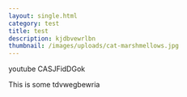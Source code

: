 ```yaml
---
layout: single.html
category: test
title: test
description: kjdbvewrlbn
thumbnail: /images/uploads/cat-marshmellows.jpg
---
```

youtube CASJFidDGok

This is some tdvwegbewria
